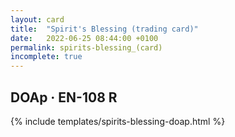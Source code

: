 ```yaml
---
layout: card
title:  "Spirit's Blessing (trading card)"
date:   2022-06-25 08:44:00 +0100
permalink: spirits-blessing_(card)
incomplete: true
---
```


## DOAp &middot; EN-108 R

{% include templates/spirits-blessing-doap.html %}